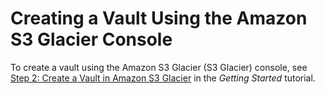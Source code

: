 # Creating a Vault Using the Amazon S3 Glacier Console<a name="creating-vaults-console"></a>

To create a vault using the Amazon S3 Glacier \(S3 Glacier\) console, see [Step 2: Create a Vault in Amazon S3 Glacier](getting-started-create-vault.md) in the *Getting Started* tutorial\. 